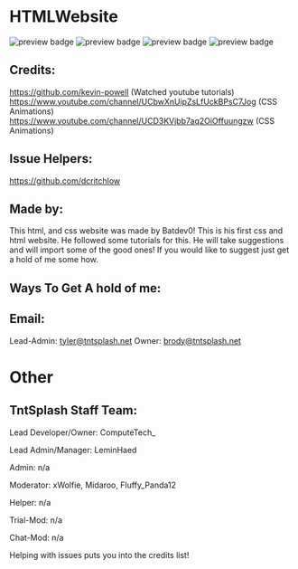 # HTMLWebsite
<img alt="preview badge" src="https://img.shields.io/github/issues/TNTSPLASH-ORG/htmlwebsite"> <img alt="preview badge" src="https://img.shields.io/github/stars/TNTSPLASH-ORG/htmlwebsite"> <img alt="preview badge" src="https://img.shields.io/github/forks/TNTSPLASH-ORG/htmlwebsite"> <img alt="preview badge" src="https://img.shields.io/github/liscence/TNTSPLASH-ORG/htmlwebsite">
## Credits: 
https://github.com/kevin-powell (Watched youtube tutorials)
https://www.youtube.com/channel/UCbwXnUipZsLfUckBPsC7Jog (CSS Animations) 
https://www.youtube.com/channel/UCD3KVjbb7aq2OiOffuungzw (CSS Animations)
## Issue Helpers:
https://github.com/dcritchlow 
## Made by:

This html, and css website was made by Batdev0! This is his first css and html website. He followed some tutorials for this.
He will take suggestions and will import some of the good ones! If you would like to suggest just get a hold of me some how.

## Ways To Get A hold of me:

## Email:

 Lead-Admin:  tyler@tntsplash.net
 Owner: brody@tntsplash.net

# Other

## TntSplash Staff Team:

  Lead Developer/Owner: ComputeTech_
  
  Lead Admin/Manager: LeminHaed
  
  Admin: n/a
  
  Moderator: xWolfie, Midaroo, Fluffy_Panda12 
  
  Helper: n/a
  
  Trial-Mod: n/a
  
  Chat-Mod: n/a
  

Helping with issues puts you into the credits list!
